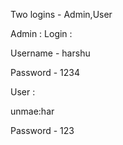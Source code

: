 Two logins - Admin,User
 
 Admin : Login :
   
   Username - harshu
 
   Password - 1234
 
   User :
   
   unmae:har
 
   Password - 123
